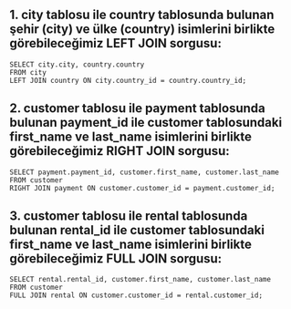 ## 1. city tablosu ile country tablosunda bulunan şehir (city) ve ülke (country) isimlerini birlikte görebileceğimiz LEFT JOIN sorgusu:
```
SELECT city.city, country.country
FROM city
LEFT JOIN country ON city.country_id = country.country_id;
```
## 2. customer tablosu ile payment tablosunda bulunan payment_id ile customer tablosundaki first_name ve last_name isimlerini birlikte görebileceğimiz RIGHT JOIN sorgusu:
```
SELECT payment.payment_id, customer.first_name, customer.last_name
FROM customer
RIGHT JOIN payment ON customer.customer_id = payment.customer_id;
```
## 3. customer tablosu ile rental tablosunda bulunan rental_id ile customer tablosundaki first_name ve last_name isimlerini birlikte görebileceğimiz FULL JOIN sorgusu:
```
SELECT rental.rental_id, customer.first_name, customer.last_name
FROM customer
FULL JOIN rental ON customer.customer_id = rental.customer_id;
```